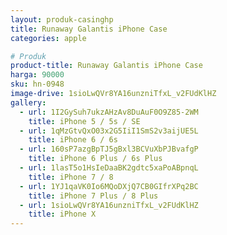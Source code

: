 ```yaml
---
layout: produk-casinghp
title: Runaway Galantis iPhone Case
categories: apple

# Produk
product-title: Runaway Galantis iPhone Case
harga: 90000
sku: hn-0948
image-drive: 1sioLwQVr8YA16unzniTfxL_v2FUdKlHZ
gallery:
  - url: 1I2GySuh7ukzAHzAv8DuAuF0O9Z85-2WM
    title: iPhone 5 / 5s / SE
  - url: 1qMzGtvQxO03x2G5IiI1SmS2v3aijUE5L
    title: iPhone 6 / 6s
  - url: 160sP7azgBpTJ5gBxl3BCVuXbPJBvafgP
    title: iPhone 6 Plus / 6s Plus
  - url: 1lasT5o1HsIeDaaBK2gdtc5xaPoABpnqL
    title: iPhone 7 / 8
  - url: 1YJ1qaVK0Io6MQoDXjQ7CB0GIfrXPq2BC
    title: iPhone 7 Plus / 8 Plus
  - url: 1sioLwQVr8YA16unzniTfxL_v2FUdKlHZ
    title: iPhone X
---
```

